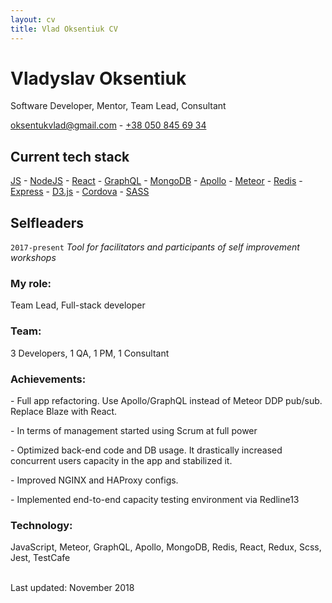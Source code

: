 ```yaml
---
layout: cv
title: Vlad Oksentiuk CV
---
```

# Vladyslav Oksentiuk
Software Developer, Mentor, Team Lead, Consultant

<a href="mailto:oksentukvlad@gmail.com">oksentukvlad@gmail.com</a> - <a href="tel:380508456934">+38 050 845 69 34</a>

## Current tech stack

<div id="webaddress">
  <a href="https://en.wikipedia.org/wiki/JavaScript">JS</a> - 
  <a href="https://nodejs.org/en/">NodeJS</a> - 
  <a href="https://reactjs.org/">React</a> - 
  <a href="https://graphql.org/">GraphQL</a> - 
  <a href="https://www.mongodb.com/">MongoDB</a> - 
  <a href="https://www.apollographql.com/">Apollo</a> - 
  <a href="https://www.meteor.com/">Meteor</a> - 
  <a href="https://redis.io/">Redis</a> - 
  <a href="https://expressjs.com/">Express</a> - 
  <a href="https://d3js.org/">D3.js</a> - 
  <a href="https://cordova.apache.org/">Cordova</a> - 
  <a href="https://sass-lang.com/">SASS</a>
</div>

## Selfleaders
`2017-present`
*Tool for facilitators and participants of self improvement workshops*

### My role:

Team Lead, Full-stack developer

### Team:

3 Developers, 1 QA, 1 PM, 1 Consultant

### Achievements:

\- Full app refactoring. Use Apollo/GraphQL instead of Meteor DDP pub/sub. Replace Blaze with React.

\- In terms of management started using Scrum at full power

\- Optimized back-end code and DB usage. It drastically increased concurrent users capacity in the app and stabilized it.

\- Improved NGINX and HAProxy configs.

\- Implemented end-to-end capacity testing environment via Redline13

### Technology:

JavaScript, Meteor, GraphQL, Apollo, MongoDB, Redis, React, Redux, Scss, Jest, TestCafe

<br/>Last updated: November 2018<br/><br/>
